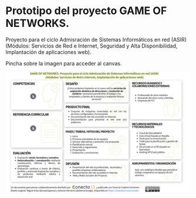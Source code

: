 # Prototipo del proyecto GAME OF NETWORKS.

Proyecto para el ciclo Admisración de Sistemas Informáticos en red (ASIR)  (Módulos: Servicios de Red e Internet, Seguridad y Alta Disponibilidad, Implantación de aplicaciones web).

Pincha sobre la imagen para acceder al canvas.

[![Canvas](img/Canvas.png)](https://view.genial.ly/60815d5b01e1e20d9ed98005/interactive-content-moocabp-game-of-networks)

